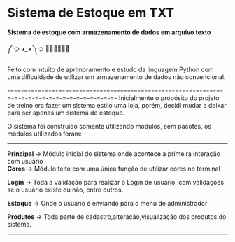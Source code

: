 # Sistema de Estoque em TXT
 **Sistema de estoque com armazenamento de dados em arquivo texto**

༼ つ ◕_◕ ༽つ 🐍🐍🐍🐍🐍🐍


Feito com intuito de aprimoramento e estudo da linguagem Python com uma dificuldade de utilizar um armazenamento de dados não convencional.
                                                                                               
-=-=-=-=-=-=-=-=-=-=-=-=-=-=-=-=-=-=-=-=-=-=-=-=-=-=-=-=-=-=-=-=-=-=-=-=-=-=-=-=-=-=-=-=-=-=-=-
Inicialmente o propósito do projeto de treino era fazer um sistema estilo uma loja, porém, decidi mudar e deixar para ser apenas um sistema de estoque.

O sistema foi construído somente utilizando módulos, sem pacotes, os módulos utilizados foram:
_______________________________________________________________________________________________________________________
**Principal** → Módulo inicial do sistema onde acontece a primeira interação com usuário<br/>
**Cores** → Módulo feito com uma única função de utilizar cores no terminal 

**Login** → Toda a validação para realizar o Login de usuário, com validações se o usuário existe ou não, entre outros.

**Estoque** → Onde o usuário é enviando para o menu de administrador

**Produtos** → Toda parte de cadastro,alteração,visualização dos produtos do sistema.
_______________________________________________________________________________________________________________________

